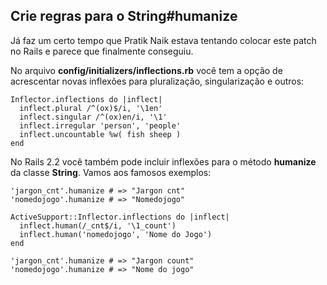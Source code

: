 ## Crie regras para o String#humanize

Já faz um certo tempo que Pratik Naik estava tentando colocar este patch no Rails e parece que finalmente conseguiu.

No arquivo **config/initializers/inflections.rb** você tem a opção de acrescentar novas inflexões para pluralização, singularização e outros:

	Inflector.inflections do |inflect|
	  inflect.plural /^(ox)$/i, '\1en'
	  inflect.singular /^(ox)en/i, '\1'
	  inflect.irregular 'person', 'people'
	  inflect.uncountable %w( fish sheep )
	end

No Rails 2.2 você também pode incluir inflexões para o método **humanize** da classe **String**. Vamos aos famosos exemplos:

	'jargon_cnt'.humanize # => "Jargon cnt"
	'nomedojogo'.humanize # => "Nomedojogo"

	ActiveSupport::Inflector.inflections do |inflect|
	  inflect.human(/_cnt$/i, '\1_count')
	  inflect.human('nomedojogo', 'Nome do Jogo')
	end

	'jargon_cnt'.humanize # => "Jargon count"
	'nomedojogo'.humanize # => "Nome do jogo"
